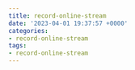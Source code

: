 ```yaml
---
title: record-online-stream
date: '2023-04-01 19:37:57 +0000'
categories:
- record-online-stream
tags:
- record-online-stream
---
```



